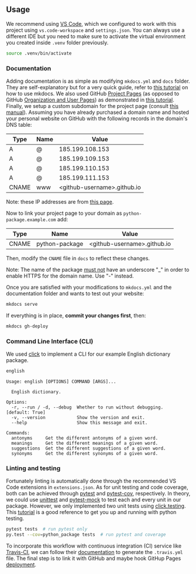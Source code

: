 ## Usage

We recommend using [VS Code](https://code.visualstudio.com/), which we configured to work with this project using `vs.code-workspace` and `settings.json`. You can always use a different IDE but you need to make sure to activate the virtual environment you created inside `.venv` folder previously.

```sh
source .venv/bin/activate
```

### Documentation

Adding documentation is as simple as modifying `mkdocs.yml` and `docs` folder. They are self-explanatory but for a very quick guide, refer to [this tutorial](https://www.mkdocs.org/) on how to use mkdocs. We also used GitHub [Project Pages](https://help.github.com/articles/user-organization-and-project-pages/#project-pages-sites) (as opposed to GitHub [Organization and User Pages](https://help.github.com/articles/user-organization-and-project-pages/#user-and-organization-pages-sites)) as demonstrated in [this tutorial](https://www.mkdocs.org/user-guide/deploying-your-docs/). Finally, we setup a custom subdomain for the project page (consult [this manual](https://help.github.com/articles/using-a-custom-domain-with-github-pages/)). Assuming you have already purchased a domain name and hosted your personal website on GitHub with the following records in the domain's DNS table:

<!-- table is generated using: https://www.tablesgenerator.com/markdown_tables -->
| Type  | Name | Value                             |
|-------|------|-----------------------------------|
| A     | @    | 185.199.108.153                   |
| A     | @    | 185.199.109.153                   |
| A     | @    | 185.199.110.153                   |
| A     | @    | 185.199.111.153                   |
| CNAME | www  | &lt;github-username&gt;.github.io |

Note: these IP addresses are from [this page](https://help.github.com/articles/setting-up-an-apex-domain/).

Now to link your project page to your domain as `python-package.example.com` add:

| Type  | Name           | Value                             |
|-------|----------------|-----------------------------------|
| CNAME | python-package | &lt;github-username&gt;.github.io |

Then, modify the `CNAME` file in `docs` to reflect these changes. 

Note: The name of the package [must not](https://en.wikipedia.org/wiki/Hostname#Restrictions_on_valid_hostnames) have an underscore "_" in order to enable HTTPS for the domain name. Use "-" instead.

Once you are satisfied with your modifications to `mkdocs.yml` and the documentation folder and wants to test out your website:

```sh
mkdocs serve
```

If everything is in place, **commit your changes first**, then:

```sh
mkdocs gh-deploy
```

### Command Line Interface (CLI)

We used [click](https://click.palletsprojects.com/en/7.x/) to implement a CLI for our example English dictionary package.

```sh
english
```

```
Usage: english [OPTIONS] COMMAND [ARGS]...

  English dictionary.

Options:
  -r, --run / -d, --debug  Whether to run without debugging.  [default: True]
  -v, --version            Show the version and exit.
  --help                   Show this message and exit.

Commands:
  antonyms     Get the different antonyms of a given word.
  meanings     Get the different meanings of a given word.
  suggestions  Get the different suggestions of a given word.
  synonyms     Get the different synonyms of a given word.
```

### Linting and testing

Fortunately linting is automatically done through the recommended VS Code extensions in `extensions.json`. As for unit testing and code coverage, both can be achieved through [pytest](https://pytest.org) and [pytest-cov](https://pytest-cov.readthedocs.io/en/latest/), respectively. In theory, we could use [unittest](https://docs.python.org/3.7/library/unittest.html) and [pytest-mock](https://pypi.org/project/pytest-mock/) to test each and every unit in our package. However, we only implemented two unit tests using [click.testing](https://click.palletsprojects.com/en/7.x/testing/). This [tutorial](https://realpython.com/python-testing) is a good reference to get you up and running with python testing.

```sh
pytest tests  # run pytest only
py.test --cov=python_package tests  # run pytest and coverage
```

To incorporate this workflow with continuous integration (CI) service like [Travis-CI](https://travis-ci.com/), we can follow their [documentation](https://docs.travis-ci.com/user/customizing-the-build) to generate the `.travis.yml` file. The final step is to link it with GitHub and maybe hook GitHup Pages [deployment](https://docs.travis-ci.com/user/deployment/pages/).